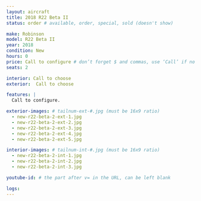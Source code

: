 ```yaml
---
layout: aircraft
title: 2018 R22 Beta II
status: order # available, order, special, sold (doesn't show)

make: Robinson
model: R22 Beta II
year: 2018
condition: New
hours: 0
price: Call to configure # don’t forget $ and commas, use ‘Call’ if no price listed
seats: 2

interior: Call to choose
exterior:  Call to choose

features: |
  Call to configure.

exterior-images: # tailnum-ext-#.jpg (must be 16x9 ratio)
  - new-r22-beta-2-ext-1.jpg
  - new-r22-beta-2-ext-2.jpg
  - new-r22-beta-2-ext-3.jpg
  - new-r22-beta-2-ext-4.jpg
  - new-r22-beta-2-ext-5.jpg

interior-images: # tailnum-int-#.jpg (must be 16x9 ratio)
  - new-r22-beta-2-int-1.jpg
  - new-r22-beta-2-int-2.jpg
  - new-r22-beta-2-int-3.jpg

youtube-id: # the part after v= in the URL, can be left blank

logs:
---
```

